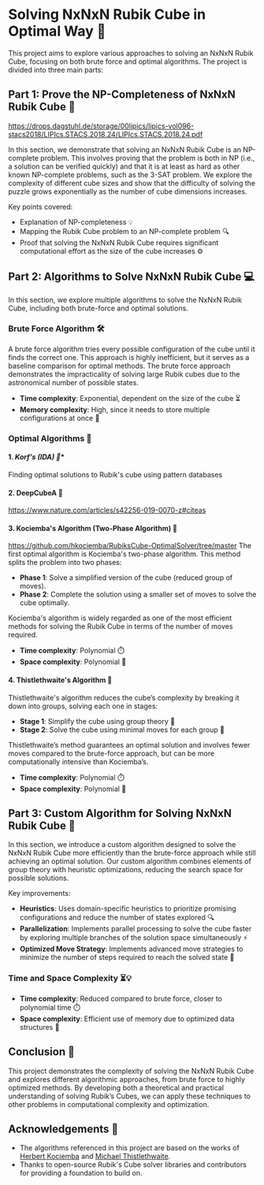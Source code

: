 # Solving NxNxN Rubik Cube in Optimal Way 🧩

This project aims to explore various approaches to solving an NxNxN Rubik Cube, focusing on both brute force and optimal algorithms. The project is divided into three main parts:

## Part 1: Prove the NP-Completeness of NxNxN Rubik Cube 🧠
https://drops.dagstuhl.de/storage/00lipics/lipics-vol096-stacs2018/LIPIcs.STACS.2018.24/LIPIcs.STACS.2018.24.pdf

In this section, we demonstrate that solving an NxNxN Rubik Cube is an NP-complete problem. This involves proving that the problem is both in NP (i.e., a solution can be verified quickly) and that it is at least as hard as other known NP-complete problems, such as the 3-SAT problem. We explore the complexity of different cube sizes and show that the difficulty of solving the puzzle grows exponentially as the number of cube dimensions increases.

Key points covered:
- Explanation of NP-completeness 💡
- Mapping the Rubik Cube problem to an NP-complete problem 🔍
- Proof that solving the NxNxN Rubik Cube requires significant computational effort as the size of the cube increases ⚙️

## Part 2: Algorithms to Solve NxNxN Rubik Cube 💻

In this section, we explore multiple algorithms to solve the NxNxN Rubik Cube, including both brute-force and optimal solutions.

### Brute Force Algorithm 🛠️

A brute force algorithm tries every possible configuration of the cube until it finds the correct one. This approach is highly inefficient, but it serves as a baseline comparison for optimal methods. The brute force approach demonstrates the impracticality of solving large Rubik cubes due to the astronomical number of possible states.

- **Time complexity**: Exponential, dependent on the size of the cube ⏳
- **Memory complexity**: High, since it needs to store multiple configurations at once 💾

### Optimal Algorithms 🎯

#### 1. **Korf's (IDA*) 🚀**
Finding optimal solutions to Rubik's cube using pattern databases


#### 2. **DeepCubeA 🚀**
https://www.nature.com/articles/s42256-019-0070-z#citeas

#### 3. **Kociemba's Algorithm (Two-Phase Algorithm) 🚀**
https://github.com/hkociemba/RubiksCube-OptimalSolver/tree/master
The first optimal algorithm is Kociemba's two-phase algorithm. This method splits the problem into two phases:
- **Phase 1**: Solve a simplified version of the cube (reduced group of moves).
- **Phase 2**: Complete the solution using a smaller set of moves to solve the cube optimally.

Kociemba's algorithm is widely regarded as one of the most efficient methods for solving the Rubik Cube in terms of the number of moves required.

- **Time complexity**: Polynomial ⏱️
- **Space complexity**: Polynomial 🧮

#### 4. **Thistlethwaite's Algorithm 🧩**

Thistlethwaite's algorithm reduces the cube’s complexity by breaking it down into groups, solving each one in stages:
- **Stage 1**: Simplify the cube using group theory 🧠
- **Stage 2**: Solve the cube using minimal moves for each group 🏁

Thistlethwaite’s method guarantees an optimal solution and involves fewer moves compared to the brute-force approach, but can be more computationally intensive than Kociemba’s.

- **Time complexity**: Polynomial ⏱️
- **Space complexity**: Polynomial 🧮

## Part 3: Custom Algorithm for Solving NxNxN Rubik Cube 🔧

In this section, we introduce a custom algorithm designed to solve the NxNxN Rubik Cube more efficiently than the brute-force approach while still achieving an optimal solution. Our custom algorithm combines elements of group theory with heuristic optimizations, reducing the search space for possible solutions.

Key improvements:
- **Heuristics**: Uses domain-specific heuristics to prioritize promising configurations and reduce the number of states explored 🔍
- **Parallelization**: Implements parallel processing to solve the cube faster by exploring multiple branches of the solution space simultaneously ⚡
- **Optimized Move Strategy**: Implements advanced move strategies to minimize the number of steps required to reach the solved state 🔄

### Time and Space Complexity ⏳💡

- **Time complexity**: Reduced compared to brute force, closer to polynomial time ⏱️
- **Space complexity**: Efficient use of memory due to optimized data structures 💾

## Conclusion 🏁

This project demonstrates the complexity of solving the NxNxN Rubik Cube and explores different algorithmic approaches, from brute force to highly optimized methods. By developing both a theoretical and practical understanding of solving Rubik’s Cubes, we can apply these techniques to other problems in computational complexity and optimization.

## Acknowledgements 🙏

- The algorithms referenced in this project are based on the works of [Herbert Kociemba](https://kociemba.org/) and [Michael Thistlethwaite](http://www.math.utk.edu/~thistle/).
- Thanks to open-source Rubik's Cube solver libraries and contributors for providing a foundation to build on. 
